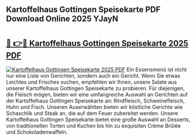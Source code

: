 ## Kartoffelhaus Gottingen Speisekarte PDF Download Online 2025 YJayN

# <h2><a href="http://gce7vrh.nevu.top/?p=Kartoffelhaus+Gottingen+Speisekarte">🔗 👉🔴 Kartoffelhaus Gottingen Speisekarte 2025 PDF</a></h2>

[![Kartoffelhaus Gottingen Speisekarte 2025 PDF](https://i.imgur.com/dBaPXMq.png)](http://gce7vrh.nevu.top/?p=Kartoffelhaus+Gottingen+Speisekarte)
Ein Essensmenü ist nicht nur eine Liste von Gerichten, sondern auch ein Gericht. Wenn Sie etwas Leichtes und Frisches suchen, empfehlen wir Ihnen, unsere Salate aus unserer Kartoffelhaus Gottingen Speisekarte zu probieren. Für diejenigen, die Fleisch mögen, bieten wir eine umfangreiche Auswahl an Gerichten auf der Kartoffelhaus Gottingen Speisekarte an: Rindfleisch, Schweinefleisch, Huhn und Fisch. Unseren Auserwählten bieten wir köstliche Gerichte wie Schaschlik und Steak an, die auf dem Feuer zubereitet werden. Unsere Kartoffelhaus Gottingen Speisekarte bietet eine große Auswahl an Desserts, von traditionellen Torten und Kuchen bis hin zu exquisiten Crème Brûlée und Schokoladenwaffeln.
